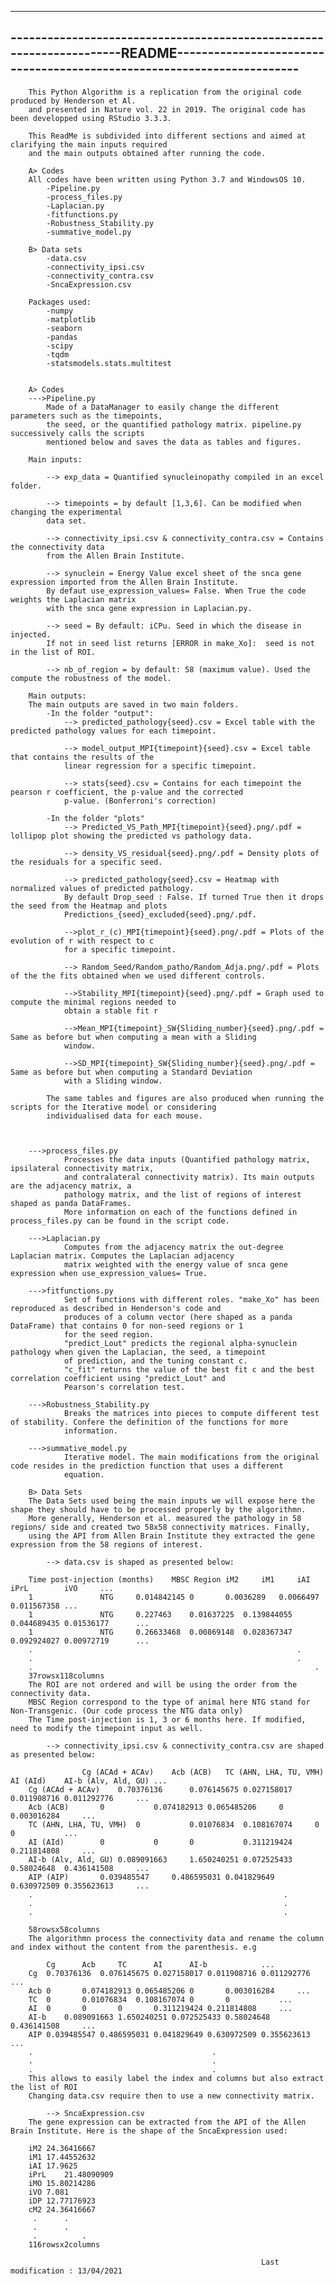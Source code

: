 --------------------------------------------------------------------------------------------------------------------------------------------------
---------------------------------------------------------------------README-----------------------------------------------------------------------
--------------------------------------------------------------------------------------------------------------------------------------------------

		This Python Algorithm is a replication from the original code produced by Henderson et Al.
		and presented in Nature vol. 22 in 2019. The original code has been developped using RStudio 3.3.3.

		This ReadMe is subdivided into different sections and aimed at clarifying the main inputs required
		and the main outputs obtained after running the code.
	
		A> Codes
		All codes have been written using Python 3.7 and WindowsOS 10.
			-Pipeline.py
			-process_files.py
			-Laplacian.py
			-fitfunctions.py
			-Robustness_Stability.py
			-summative_model.py

		B> Data sets
			-data.csv
			-connectivity_ipsi.csv
			-connectivity_contra.csv
			-SncaExpression.csv

		Packages used:
			-numpy
			-matplotlib
			-seaborn		
			-pandas
			-scipy
			-tqdm
			-statsmodels.stats.multitest

			
		A> Codes
		--->Pipeline.py
			Made of a DataManager to easily change the different parameters such as the timepoints, 
			the seed, or the quantified pathology matrix. pipeline.py successively calls the scripts
			mentioned below and saves the data as tables and figures. 

		Main inputs:

			--> exp_data = Quantified synucleinopathy compiled in an excel folder.

			--> timepoints = by default [1,3,6]. Can be modified when changing the experimental
			data set.

			--> connectivity_ipsi.csv & connectivity_contra.csv = Contains the connectivity data
			from the Allen Brain Institute.

			--> synuclein = Energy Value excel sheet of the snca gene expression imported from the Allen Brain Institute.
			By defaut use_expression_values= False. When True the code weights the Laplacian matrix
			with the snca gene expression in Laplacian.py.

			--> seed = By default: iCPu. Seed in which the disease in injected. 
			If not in seed list returns [ERROR in make_Xo]:  seed is not in the list of ROI.
 
			--> nb_of_region = by default: 58 (maximum value). Used the compute the robustness of the model.

		Main outputs:
		The main outputs are saved in two main folders.
			-In the folder "output":
				--> predicted_pathology{seed}.csv = Excel table with the predicted pathology values for each timepoint.

				--> model_output_MPI{timepoint}{seed}.csv = Excel table that contains the results of the 
				linear regression for a specific timepoint.

				--> stats{seed}.csv = Contains for each timepoint the pearson r coefficient, the p-value and the corrected
				p-value. (Bonferroni's correction)

			-In the folder "plots"
				--> Predicted_VS_Path_MPI{timepoint}{seed}.png/.pdf = lollipop plot showing the predicted vs pathology data.

				--> density_VS_residual{seed}.png/.pdf = Density plots of the residuals for a specific seed.

				--> predicted_pathology{seed}.csv = Heatmap with normalized values of predicted pathology. 
				By default Drop_seed : False. If turned True then it drops the seed from the Heatmap and plots
				Predictions_{seed}_excluded{seed}.png/.pdf.

				-->plot_r_(c)_MPI{timepoint}{seed}.png/.pdf = Plots of the evolution of r with respect to c
				for a specific timepoint.

				--> Random_Seed/Random_patho/Random_Adja.png/.pdf = Plots of the the fits obtained when we used different controls.

				-->Stability_MPI{timepoint}{seed}.png/.pdf = Graph used to compute the minimal regions needed to
				obtain a stable fit r

				-->Mean_MPI{timepoint}_SW{Sliding_number}{seed}.png/.pdf = Same as before but when computing a mean with a Sliding
				window.

				-->SD_MPI{timepoint}_SW{Sliding_number}{seed}.png/.pdf = Same as before but when computing a Standard Deviation 
				with a Sliding window.

			The same tables and figures are also produced when running the scripts for the Iterative model or considering
			individualised data for each mouse.
	


		--->process_files.py
				Processes the data inputs (Quantified pathology matrix, ipsilateral connectivity matrix, 
				and contralateral connectivity matrix). Its main outputs are the adjacency matrix, a 
				pathology matrix, and the list of regions of interest shaped as panda DataFrames. 
				More information on each of the functions defined in process_files.py can be found in the script code.

		--->Laplacian.py
				Computes from the adjacency matrix the out-degree Laplacian matrix. Computes the Laplacian adjacency
				matrix weighted with the energy value of snca gene expression when use_expression_values= True.

		--->fitfunctions.py
				Set of functions with different roles. "make_Xo" has been reproduced as described in Henderson's code and
				produces of a column vector (here shaped as a panda DataFrame) that contains 0 for non-seed regions or 1 
				for the seed region.
				"predict_Lout" predicts the regional alpha-synuclein pathology when given the Laplacian, the seed, a timepoint 
				of prediction, and the tuning constant c. 
				"c_fit" returns the value of the best fit c and the best correlation coefficient using "predict_Lout" and 
				Pearson's correlation test.

		--->Robustness_Stability.py
				Breaks the matrices into pieces to compute different test of stability. Confere the definition of the functions for more
				information.

		--->summative_model.py
				Iterative model. The main modifications from the original code resides in the prediction function that uses a different
				equation.

		B> Data Sets
		The Data Sets used being the main inputs we will expose here the shape they should have to be processed properly by the algorithmn.
		More generally, Henderson et al. measured the pathology in 58 regions/ side and created two 58x58 connectivity matrices. Finally, 
		using the API from Allen Brain Institute they extracted the gene expression from the 58 regions of interest.

			--> data.csv is shaped as presented below:

		Time post-injection (months)	MBSC Region	iM2		iM1		iAI		iPrL		iVO		...
		1				NTG		0.014842145	0		0.0036289	0.0066497	0.011567358	...
		1				NTG		0.227463	0.01637225	0.139844055	0.044689435	0.01536177      ...
		1				NTG		0.26633468	0.00869148	0.028367347	0.092924027	0.00972719      ...
		.														    .
		.													 	    .
		.													            .
		37rowsx118columns
		The ROI are not ordered and will be using the order from the connectivity data.
		MBSC Region correspond to the type of animal here NTG stand for Non-Transgenic. (Our code process the NTG data only)
		The Time post-injection is 1, 3 or 6 months here. If modified, need to modify the timepoint input as well.

			--> connectivity_ipsi.csv & connectivity_contra.csv are shaped as presented below:

					Cg (ACAd + ACAv)	Acb (ACB)	TC (AHN, LHA, TU, VMH)	AI (AId)	AI-b (Alv, Ald, GU)	...
		Cg (ACAd + ACAv)	0.70376136		0.076145675	0.027158017		0.011908716	0.011292776		...
		Acb (ACB)		0			0.074182913	0.065485206		0		0.003016284		...
		TC (AHN, LHA, TU, VMH)	0			0.01076834	0.108167074		0		0			...
		AI (AId)		0			0		0			0.311219424	0.211814808		...
		AI-b (Alv, Ald, GU)	0.089091663		1.650240251	0.072525433		0.58024648	0.436141508		...
		AIP (AIP)		0.039485547		0.486595031	0.041829649		0.630972509	0.355623613		...
		.													     .
		.													     .
		.													     .

		58rowsx58columns
		The algorithmn process the connectivity data and rename the column and index without the content from the parenthesis. e.g

			Cg		Acb		TC		AI		AI-b			...
		Cg	0.70376136	0.076145675	0.027158017	0.011908716	0.011292776		...
		Acb	0		0.074182913	0.065485206	0		0.003016284		...
		TC	0		0.01076834	0.108167074	0		0			...
		AI	0		0		0		0.311219424	0.211814808		...
		AI-b	0.089091663	1.650240251	0.072525433	0.58024648	0.436141508		...
		AIP	0.039485547	0.486595031	0.041829649	0.630972509	0.355623613		...
		.									     .
		.									     .
		.									     .
		This allows to easily label the index and columns but also extract the list of ROI
		Changing data.csv require then to use a new connectivity matrix.

			--> SncaExpression.csv
		The gene expression can be extracted from the API of the Allen Brain Institute. Here is the shape of the SncaExpression used:

		iM2	24.36416667
		iM1	17.44552632
		iAI	17.9625
		iPrL	21.48090909
		iMO	15.80214286
		iVO	7.081
		iDP	12.77176923
		cM2	24.36416667
		 .	    .
		 .	    .							    
 		 .          .
		116rowsx2columns

															Last modification : 13/04/2021
